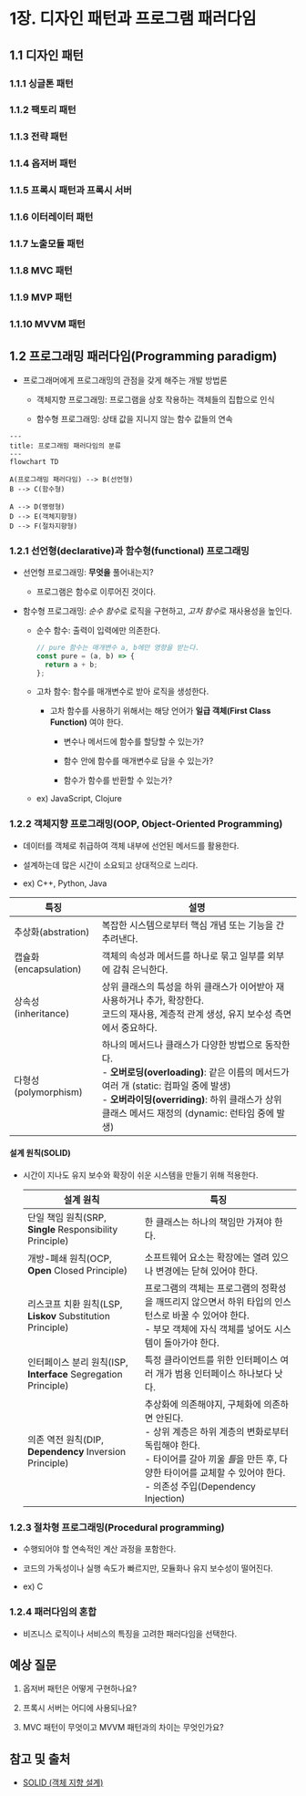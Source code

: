 # 1장. 디자인 패턴과 프로그램 패러다임

## 1.1 디자인 패턴

### 1.1.1 싱글톤 패턴

### 1.1.2 팩토리 패턴

### 1.1.3 전략 패턴

### 1.1.4 옵저버 패턴

### 1.1.5 프록시 패턴과 프록시 서버

### 1.1.6 이터레이터 패턴

### 1.1.7 노출모듈 패턴

### 1.1.8 MVC 패턴

### 1.1.9 MVP 패턴

### 1.1.10 MVVM 패턴

## 1.2 프로그래밍 패러다임(Programming paradigm)

- 프로그래머에게 프로그래밍의 관점을 갖게 해주는 개발 방법론

  - 객체지향 프로그래밍: 프로그램을 상호 작용하는 객체들의 집합으로 인식

  - 함수형 프로그래밍: 상태 값을 지니지 않는 함수 값들의 연속

```mermaid
---
title: 프로그래밍 패러다임의 분류
---
flowchart TD

A(프로그래밍 패러다임) --> B(선언형)
B --> C(함수형)

A --> D(명령형)
D --> E(객체지향형)
D --> F(절차지향형)
```

### 1.2.1 선언형(declarative)과 함수형(functional) 프로그래밍

- 선언형 프로그래밍: **무엇을** 풀어내는지?

  - 프로그램은 함수로 이루어진 것이다.

- 함수형 프로그래밍: *순수 함수*로 로직을 구현하고, *고차 함수*로 재사용성을 높인다.

  - 순수 함수: 출력이 입력에만 의존한다.

    ```js
    // pure 함수는 매개변수 a, b에만 영향을 받는다.
    const pure = (a, b) => {
      return a + b;
    };
    ```

  - 고차 함수: 함수를 매개변수로 받아 로직을 생성한다.

    - 고차 함수를 사용하기 위해서는 해당 언어가 **일급 객체(First Class Function)** 여야 한다.

      - 변수나 메서드에 함수를 할당할 수 있는가?

      - 함수 안에 함수를 매개변수로 담을 수 있는가?

      - 함수가 함수를 반환할 수 있는가?

  - ex) JavaScript, Clojure

### 1.2.2 객체지향 프로그래밍(OOP, Object-Oriented Programming)

- 데이터를 객체로 취급하여 객체 내부에 선언된 메서드를 활용한다.

- 설계하는데 많은 시간이 소요되고 상대적으로 느리다.

- ex) C++, Python, Java

| 특징                  | 설명                                                                                                                                                                                                                                              |
| --------------------- | ------------------------------------------------------------------------------------------------------------------------------------------------------------------------------------------------------------------------------------------------- |
| 추상화(abstration)    | 복잡한 시스템으로부터 핵심 개념 또는 기능을 간추려낸다.                                                                                                                                                                                           |
| 캡슐화(encapsulation) | 객체의 속성과 메서드를 하나로 묶고 일부를 외부에 감춰 은닉한다.                                                                                                                                                                                   |
| 상속성(inheritance)   | 상위 클래스의 특성을 하위 클래스가 이어받아 재사용하거나 추가, 확장한다. <br>코드의 재사용, 계층적 관계 생성, 유지 보수성 측면에서 중요하다.                                                                                                      |
| 다형성(polymorphism)  | 하나의 메서드나 클래스가 다양한 방법으로 동작한다. <br>- **오버로딩(overloading)**: 같은 이름의 메서드가 여러 개 (static: 컴파일 중에 발생) <br>- **오버라이딩(overriding)**: 하위 클래스가 상위 클래스 메서드 재정의 (dynamic: 런타임 중에 발생) |

#### 설계 원칙(SOLID)

- 시간이 지나도 유지 보수와 확장이 쉬운 시스템을 만들기 위해 적용한다.

  | 설계 원칙                                                      | 특징                                                                                                                                                                                                                          |
  | -------------------------------------------------------------- | ----------------------------------------------------------------------------------------------------------------------------------------------------------------------------------------------------------------------------- |
  | 단일 책임 원칙(SRP, **Single** Responsibility Principle)       | 한 클래스는 하나의 책임만 가져야 한다.                                                                                                                                                                                        |
  | 개방-폐쇄 원칙(OCP, **Open** Closed Principle)                 | 소프트웨어 요소는 확장에는 열려 있으나 변경에는 닫혀 있어야 한다.                                                                                                                                                             |
  | 리스코프 치환 원칙(LSP, **Liskov** Substitution Principle)     | 프로그램의 객체는 프로그램의 정확성을 깨뜨리지 않으면서 하위 타입의 인스턴스로 바꿀 수 있어야 한다. <br>- 부모 객체에 자식 객체를 넣어도 시스템이 돌아가야 한다.                                                              |
  | 인터페이스 분리 원칙(ISP, **Interface** Segregation Principle) | 특정 클라이언트를 위한 인터페이스 여러 개가 범용 인터페이스 하나보다 낫다.                                                                                                                                                    |
  | 의존 역전 원칙(DIP, **Dependency** Inversion Principle)        | 추상화에 의존해야지, 구체화에 의존하면 안된다. <br>- 상위 계층은 하위 계층의 변화로부터 독립해야 한다.<br>- 타이어를 갈아 끼울 *틀*을 만든 후, 다양한 타이어를 교체할 수 있어야 한다. <br>- 의존성 주입(Dependency Injection) |

### 1.2.3 절차형 프로그래밍(Procedural programming)

- 수행되어야 할 연속적인 계산 과정을 포함한다.

- 코드의 가독성이나 실행 속도가 빠르지만, 모듈화나 유지 보수성이 떨어진다.

- ex) C

### 1.2.4 패러다임의 혼합

- 비즈니스 로직이나 서비스의 특징을 고려한 패러다임을 선택한다.

## 예상 질문

1. 옵저버 패턴은 어떻게 구현하나요?

2. 프록시 서버는 어디에 사용되나요?

3. MVC 패턴이 무엇이고 MVVM 패턴과의 차이는 무엇인가요?

## 참고 및 출처

- [SOLID (객체 지향 설계)](<https://ko.wikipedia.org/wiki/SOLID_(%EA%B0%9D%EC%B2%B4_%EC%A7%80%ED%96%A5_%EC%84%A4%EA%B3%84)>)
